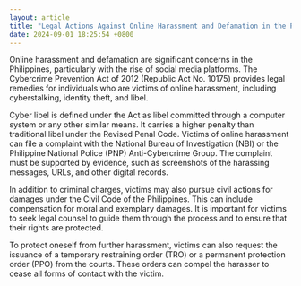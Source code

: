 ```yaml
---
layout: article
title: "Legal Actions Against Online Harassment and Defamation in the Philippines"
date: 2024-09-01 18:25:54 +0800
---
```


<p>Online harassment and defamation are significant concerns in the Philippines, particularly with the rise of social media platforms. The Cybercrime Prevention Act of 2012 (Republic Act No. 10175) provides legal remedies for individuals who are victims of online harassment, including cyberstalking, identity theft, and libel.</p><p>Cyber libel is defined under the Act as libel committed through a computer system or any other similar means. It carries a higher penalty than traditional libel under the Revised Penal Code. Victims of online harassment can file a complaint with the National Bureau of Investigation (NBI) or the Philippine National Police (PNP) Anti-Cybercrime Group. The complaint must be supported by evidence, such as screenshots of the harassing messages, URLs, and other digital records.</p><p>In addition to criminal charges, victims may also pursue civil actions for damages under the Civil Code of the Philippines. This can include compensation for moral and exemplary damages. It is important for victims to seek legal counsel to guide them through the process and to ensure that their rights are protected.</p><p>To protect oneself from further harassment, victims can also request the issuance of a temporary restraining order (TRO) or a permanent protection order (PPO) from the courts. These orders can compel the harasser to cease all forms of contact with the victim.</p>